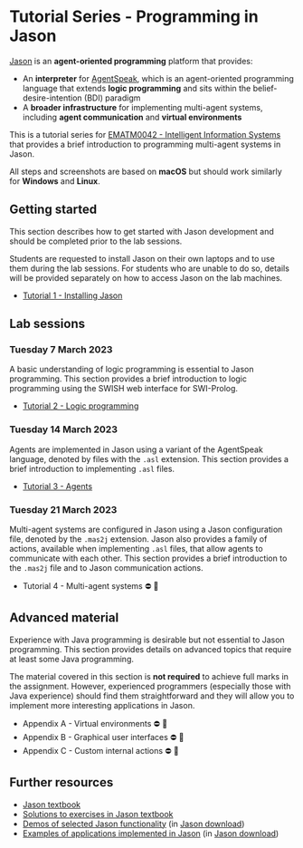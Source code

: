 # Tutorial Series - Programming in Jason

[Jason](https://jason.sourceforge.net/wp/) is an **agent-oriented programming** platform that provides:

- An **interpreter** for [AgentSpeak](http://www.upv.es/sma/teoria/teoria_ag/agentspeakl/agentspeakl-rao.pdf), which is an agent-oriented programming language that extends **logic programming** and sits within the belief-desire-intention (BDI) paradigm
- A **broader infrastructure** for implementing multi-agent systems, including **agent communication** and **virtual environments**

This is a tutorial series for [EMATM0042 - Intelligent Information Systems](https://www.bris.ac.uk/unit-programme-catalogue/UnitDetails.jsa?unitCode=EMATM0042) that provides a brief introduction to programming multi-agent systems in Jason.

All steps and screenshots are based on **macOS** but should work similarly for **Windows** and **Linux**.

<!-- TOC -->

## Getting started

This section describes how to get started with Jason development and should be completed prior to the lab sessions.

<!-- Where possible, students are strongly encouraged to use their own machines for Jason development. Students who are able bring a laptop to the lab sessions should follow Tutorial 1a and can safely ignore Tutorial 1b. Students who are unable to bring a laptop should follow Tutorial 1b to access Jason on a lab machine. -->

Students are requested to install Jason on their own laptops and to use them during the lab sessions. For students who are unable to do so, details will be provided separately on how to access Jason on the lab machines.

- [Tutorial 1 - Installing Jason](tutorial-1.html)

<!-- - Tutorial 1b - Jason on lab machines &#9940; &#128679; -->

## Lab sessions

### Tuesday 7 March 2023

A basic understanding of logic programming is essential to Jason programming. This section provides a brief introduction to logic programming using the SWISH web interface for SWI-Prolog.

<!-- - Tutorial 2 - Logic programming &#9940; &#128679; -->

- [Tutorial 2 - Logic programming](tutorial-2.html)

### Tuesday 14 March 2023

Agents are implemented in Jason using a variant of the AgentSpeak language, denoted by files with the `.asl` extension.
This section provides a brief introduction to implementing `.asl` files.

<!-- - Tutorial 3 - Agents &#9940; &#128679; -->

- [Tutorial 3 - Agents](tutorial-3.html)

### Tuesday 21 March 2023

Multi-agent systems are configured in Jason using a Jason configuration file, denoted by the `.mas2j` extension.
Jason also provides a family of actions, available when implementing `.asl` files, that allow agents to communicate with each other. This section provides a brief introduction to the `.mas2j` file and to Jason communication actions.

- Tutorial 4 - Multi-agent systems &#9940; &#128679;

<!-- - [Tutorial 4 - Multi-agent systems](tutorial-4.html) -->

## Advanced material

Experience with Java programming is desirable but not essential to Jason programming. This section provides details on advanced topics that require at least some Java programming.

The material covered in this section is **not required** to achieve full marks in the assignment. However, experienced programmers (especially those with Java experience) should find them straightforward and they will allow you to implement more interesting applications in Jason.

- Appendix A - Virtual environments &#9940; &#128679;
- Appendix B - Graphical user interfaces &#9940; &#128679;
- Appendix C - Custom internal actions &#9940; &#128679;

<!-- - [Appendix A - Virtual environments](appendix-a.html)
- [Appendix B - Graphical user interfaces](appendix-b.html)
- [Appendix C - Custom internal actions](appendix-c.html) -->

## Further resources

- [Jason textbook](http://home.mit.bme.hu/~eredics/AgentGame/Jason/Jason_konyv.pdf)
- [Solutions to exercises in Jason textbook](https://jason.sourceforge.net/jBook/jBook/Examples.html)
- [Demos of selected Jason functionality](https://jason.sourceforge.net/wp/demos/) (in [Jason download](https://sourceforge.net/projects/jason/files/jason/))
- [Examples of applications implemented in Jason](https://jason.sourceforge.net/wp/examples/) (in [Jason download](https://sourceforge.net/projects/jason/files/jason/))
